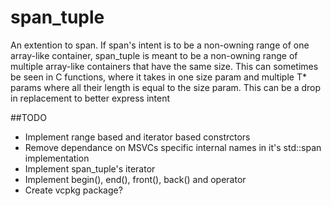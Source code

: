 # span_tuple
An extention to span. If span's intent is to be a non-owning range of one array-like container, span_tuple is meant to be a non-owning range of multiple array-like containers that have the same size. This can sometimes be seen in C functions, where it takes in one size param and multiple T* params where all their length is equal to the size param. This can be a drop in replacement to better express intent

##TODO
- Implement range based and iterator based constrctors
- Remove dependance on MSVCs specific internal names in it's std::span implementation
- Implement span_tuple's iterator
- Implement begin(), end(), front(), back() and operator[]()
- Create vcpkg package?

